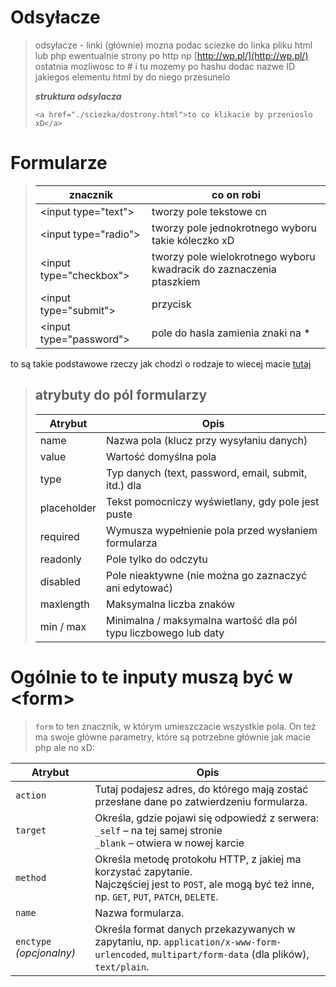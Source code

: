 # Odsyłacze

> odsyłacze - linki (głównie) mozna podac sciezke do linka pliku html lub php ewentualnie strony po http np [http://wp.pl/](http://wp.pl/) ostatnia mozliwosc to # i tu mozemy po hashu dodac nazwe ID jakiegos elementu html by do niego przesunelo
> 
> **_struktura odsylacza_**
> 
> `<a href="./sciezka/dostrony.html">to co klikacie by przenioslo xD</a>`

# Formularze

> | znacznik | co on robi |
> | --- | --- |
> | \<input type="text"> | tworzy pole tekstowe cn |
> | \<input type="radio"> | tworzy pole jednokrotnego wyboru takie kóleczko xD |
> | \<input type="checkbox"> | tworzy pole wielokrotnego wyboru kwadracik do zaznaczenia ptaszkiem |
> | \<input type="submit"> | przycisk |
> | \<input type="password"> | pole do hasla zamienia znaki na \* |

to są takie podstawowe rzeczy jak chodzi o rodzaje to wiecej macie [tutaj](https://www.w3schools.com/html/html_form_input_types.asp)

> ## atrybuty do pól formularzy
> 
> | Atrybut | Opis |
> | --- | --- |
> | name | Nazwa pola (klucz przy wysyłaniu danych) |
> | value | Wartość domyślna pola |
> | type | Typ danych (text, password, email, submit, itd.) dla |
> | placeholder | Tekst pomocniczy wyświetlany, gdy pole jest puste |
> | required | Wymusza wypełnienie pola przed wysłaniem formularza |
> | readonly | Pole tylko do odczytu |
> | disabled | Pole nieaktywne (nie można go zaznaczyć ani edytować) |
> | maxlength | Maksymalna liczba znaków |
> | min / max | Minimalna / maksymalna wartość dla pól typu liczbowego lub daty |

# Ogólnie to te inputy muszą być w \<form\>

> `form` to ten znacznik, w którym umieszczacie wszystkie pola. On też ma swoje główne parametry, które są potrzebne głównie jak macie php ale no xD:

| Atrybut            | Opis |
|--------------------|------|
| `action`           | Tutaj podajesz adres, do którego mają zostać przesłane dane po zatwierdzeniu formularza. |
| `target`           | Określa, gdzie pojawi się odpowiedź z serwera: <br> `_self` – na tej samej stronie <br> `_blank` – otwiera w nowej karcie |
| `method`           | Określa metodę protokołu HTTP, z jakiej ma korzystać zapytanie. <br> Najczęściej jest to `POST`, ale mogą być też inne, np. `GET`, `PUT`, `PATCH`, `DELETE`. |
| `name`             | Nazwa formularza. |
| `enctype` *(opcjonalny)* | Określa format danych przekazywanych w zapytaniu, np. `application/x-www-form-urlencoded`, `multipart/form-data` (dla plików), `text/plain`. |
